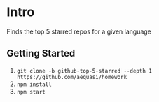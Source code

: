 # Intro

Finds the top 5 starred repos for a given language

## Getting Started

1. `git clone -b github-top-5-starred --depth 1 https://github.com/aequasi/homework`
2. `npm install`
3. `npm start`
